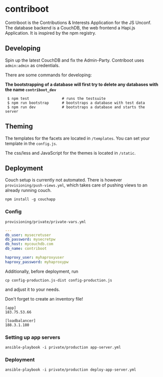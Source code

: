 # contriboot

Contriboot is the Contributions & Interests Application for the
JS Unconf. The database backend is a CouchDB, the web frontend
a Hapi.js Application. It is inspired by the npm registry.

## Developing

Spin up the latest CouchDB and fix the Admin-Party. Contriboot
uses `admin:admin` as credentials.

There are some commands for developing:

**The bootstrapping of a database will first try to delete any
databases with the name `contriboot_dev`**

```shell
 $ npm test               # runs the testsuite
 $ npm run bootstrap      # bootstraps a database with test data
 $ npm run dev            # bootstraps a database and starts the server
```

## Theming

The templates for the facets are located in `/templates`. You can
set your template in the `config.js`.

The css/less and JavaScript for the themes is located in `/static`.

## Deployment

Couch setup is currently not automated.
There is however `provisioning/push-views.yml`, which takes care of pushing views to an already running couch.

```
npm install -g couchapp
```

### Config

`provisioning/private/private-vars.yml`

```yaml
---
db_user: mysecretuser
db_password: mysecretpw
db_host: mycouchdb.com
db_name: contriboot

haproxy_user: myhaproxyuser
haproxy_password: myhaproxypw

```

Additionally, before deployment, run

```shell
cp config-production.js-dist config-production.js
```

and adjust it to your needs.

Don't forget to create an inventory file!

```
[app]
183.75.53.66

[loadbalancer]
188.3.1.180

```


### Setting up app servers
`ansible-playbook -i private/production app-server.yml`

### Deployment
`ansible-playbook -i private/production deploy-app-server.yml`
